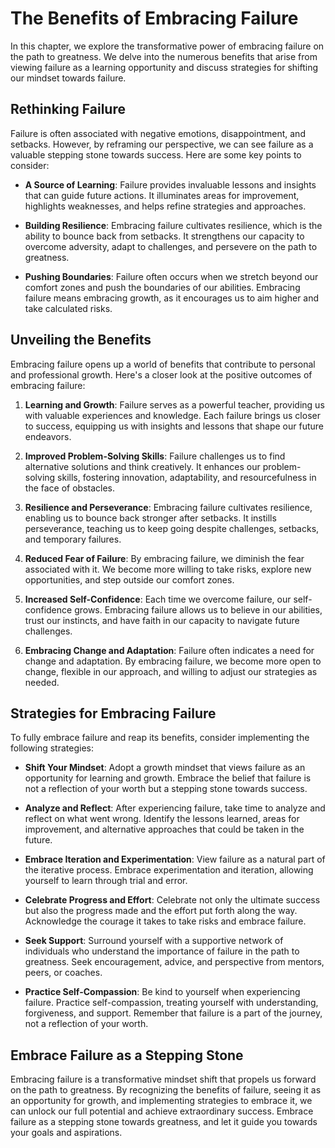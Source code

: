 The Benefits of Embracing Failure
==========================================

In this chapter, we explore the transformative power of embracing failure on the path to greatness. We delve into the numerous benefits that arise from viewing failure as a learning opportunity and discuss strategies for shifting our mindset towards failure.

Rethinking Failure
------------------

Failure is often associated with negative emotions, disappointment, and setbacks. However, by reframing our perspective, we can see failure as a valuable stepping stone towards success. Here are some key points to consider:

* **A Source of Learning**: Failure provides invaluable lessons and insights that can guide future actions. It illuminates areas for improvement, highlights weaknesses, and helps refine strategies and approaches.

* **Building Resilience**: Embracing failure cultivates resilience, which is the ability to bounce back from setbacks. It strengthens our capacity to overcome adversity, adapt to challenges, and persevere on the path to greatness.

* **Pushing Boundaries**: Failure often occurs when we stretch beyond our comfort zones and push the boundaries of our abilities. Embracing failure means embracing growth, as it encourages us to aim higher and take calculated risks.

Unveiling the Benefits
----------------------

Embracing failure opens up a world of benefits that contribute to personal and professional growth. Here's a closer look at the positive outcomes of embracing failure:

1. **Learning and Growth**: Failure serves as a powerful teacher, providing us with valuable experiences and knowledge. Each failure brings us closer to success, equipping us with insights and lessons that shape our future endeavors.

2. **Improved Problem-Solving Skills**: Failure challenges us to find alternative solutions and think creatively. It enhances our problem-solving skills, fostering innovation, adaptability, and resourcefulness in the face of obstacles.

3. **Resilience and Perseverance**: Embracing failure cultivates resilience, enabling us to bounce back stronger after setbacks. It instills perseverance, teaching us to keep going despite challenges, setbacks, and temporary failures.

4. **Reduced Fear of Failure**: By embracing failure, we diminish the fear associated with it. We become more willing to take risks, explore new opportunities, and step outside our comfort zones.

5. **Increased Self-Confidence**: Each time we overcome failure, our self-confidence grows. Embracing failure allows us to believe in our abilities, trust our instincts, and have faith in our capacity to navigate future challenges.

6. **Embracing Change and Adaptation**: Failure often indicates a need for change and adaptation. By embracing failure, we become more open to change, flexible in our approach, and willing to adjust our strategies as needed.

Strategies for Embracing Failure
--------------------------------

To fully embrace failure and reap its benefits, consider implementing the following strategies:

* **Shift Your Mindset**: Adopt a growth mindset that views failure as an opportunity for learning and growth. Embrace the belief that failure is not a reflection of your worth but a stepping stone towards success.

* **Analyze and Reflect**: After experiencing failure, take time to analyze and reflect on what went wrong. Identify the lessons learned, areas for improvement, and alternative approaches that could be taken in the future.

* **Embrace Iteration and Experimentation**: View failure as a natural part of the iterative process. Embrace experimentation and iteration, allowing yourself to learn through trial and error.

* **Celebrate Progress and Effort**: Celebrate not only the ultimate success but also the progress made and the effort put forth along the way. Acknowledge the courage it takes to take risks and embrace failure.

* **Seek Support**: Surround yourself with a supportive network of individuals who understand the importance of failure in the path to greatness. Seek encouragement, advice, and perspective from mentors, peers, or coaches.

* **Practice Self-Compassion**: Be kind to yourself when experiencing failure. Practice self-compassion, treating yourself with understanding, forgiveness, and support. Remember that failure is a part of the journey, not a reflection of your worth.

Embrace Failure as a Stepping Stone
-----------------------------------

Embracing failure is a transformative mindset shift that propels us forward on the path to greatness. By recognizing the benefits of failure, seeing it as an opportunity for growth, and implementing strategies to embrace it, we can unlock our full potential and achieve extraordinary success. Embrace failure as a stepping stone towards greatness, and let it guide you towards your goals and aspirations.
